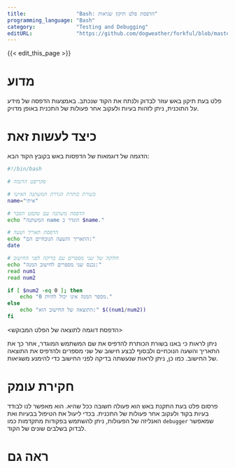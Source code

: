 ```yaml
---
title:                "Bash: הדפסת פלט תיקון שגיאות"
programming_language: "Bash"
category:             "Testing and Debugging"
editURL:              "https://github.com/dogweather/forkful/blob/master/content/he/bash/printing-debug-output.md"
---
```


{{< edit_this_page >}}

# מדוע

פלט בעת תיקון באש עוזר לבדוק ולנתח את הקוד שנכתב. באמצעות הדפסה של מידע על התוכנית, ניתן לזהות בעיות ולעקוב אחר פעולות של התכנית באופן מדויק.

# כיצד לעשות זאת

הדגמה של דוגמאות של הדפסות באש בקובץ הקוד הבא:


```bash
#!/bin/bash

# סקריפט הדגמה

# בשורת כותרת הגדרת המשתנה האישי
name="איתי"

# הדפסת משתנה עם טקסט הסבר
echo "המשתנה name הוגדר כ $name."

# הדפסת תאריך ושעה
echo "התאריך והשעה הנוכחיים הם:"
date

# חלוקה של שני מספרים עם בדיקה לפני החישוב
echo "נכנס שני מספרים לחישוב המנה:"
read num1
read num2

if [ $num2 -eq 0 ]; then
    echo "מספר המנה אינו יכול להיות 0."
else
    echo "התוצאה של החישוב הוא:" $((num1/num2))
fi
```
<הדפסת דוגמה לתוצאה של הפלט המבוקש>

ניתן לראות כי באנו בשורת הכותרת להדפיס את שם המשתמש המוגדר, אחר כך את התאריך והשעה הנוכחיים ולבסוף לבצע חישוב של שני מספרים ולהדפיס את התוצאה של החישוב. כמו כן, ניתן לראות שנעשתה בדיקה לפני החישוב כדי להימנע משגיאות.

# חקירת עומק

פרסום פלט בעת התקנת באש הוא פעולה חשובה ככל שהיא. הוא מאפשר לנו לבודד בעיות בקוד ולעקוב אחר פעולות של התכנית. בכדי ליעול את הטיפול בבעיות ואת האנליזה של הפעולות, ניתן להשתמש בפקודות מתקדמות כמו `debugger` שמאפשר לבדוק בשלבים שונים של הקוד.

# ראה גם